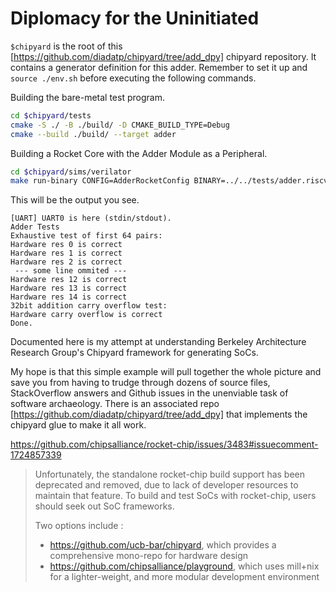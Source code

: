 Diplomacy for the Uninitiated
=============================

`$chipyard` is the root of this [https://github.com/diadatp/chipyard/tree/add_dpy] chipyard repository. It contains a generator definition for this adder. Remember to set it up and `source ./env.sh` before executing the following commands.

Building the bare-metal test program.

```bash
cd $chipyard/tests
cmake -S ./ -B ./build/ -D CMAKE_BUILD_TYPE=Debug
cmake --build ./build/ --target adder
```

Building a Rocket Core with the Adder Module as a Peripheral.

```bash
cd $chipyard/sims/verilator
make run-binary CONFIG=AdderRocketConfig BINARY=../../tests/adder.riscv
```

This will be the output you see.

```
[UART] UART0 is here (stdin/stdout).
Adder Tests
Exhaustive test of first 64 pairs:
Hardware res 0 is correct
Hardware res 1 is correct
Hardware res 2 is correct
 --- some line ommited ---
Hardware res 12 is correct
Hardware res 13 is correct
Hardware res 14 is correct
32bit addition carry overflow test:
Hardware carry overflow is correct
Done.
```

Documented here is my attempt at understanding Berkeley Architecture Research Group's Chipyard framework for generating SoCs.

My hope is that this simple example will pull together the whole picture and save you from having to trudge through dozens of source files, StackOverflow answers and Github issues in the unenviable task of software archaeology. There is an associated repo [https://github.com/diadatp/chipyard/tree/add_dpy] that implements the chipyard glue to make it all work.

https://github.com/chipsalliance/rocket-chip/issues/3483#issuecomment-1724857339

> Unfortunately, the standalone rocket-chip build support has been deprecated and removed, due to lack of developer resources to maintain that feature. To build and test SoCs with rocket-chip, users should seek out SoC frameworks.
> 
> Two options include :
> 
>  - https://github.com/ucb-bar/chipyard, which provides a comprehensive mono-repo for hardware design
>  - https://github.com/chipsalliance/playground, which uses mill+nix for a lighter-weight, and more modular development environment
